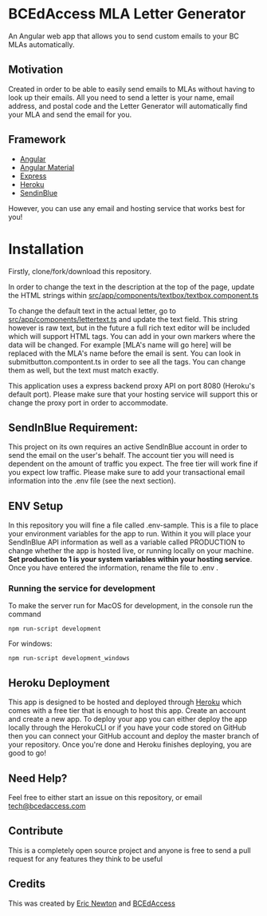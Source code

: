 # BCEdAccess MLA Letter Generator
An Angular web app that allows you to send custom emails to your BC MLAs automatically.

## Motivation
Created in order to be able to easily send emails to MLAs without having to look up their emails. All you need to send a letter is your name, email address, and postal code and the Letter Generator will automatically find your MLA and send the email for you.

## Framework

 - [Angular](https://angular.io/)
 - [Angular Material](https://material.angular.io/)
 - [Express](https://expressjs.com/)
 - [Heroku](https://www.heroku.com/)
 - [SendinBlue](https://www.sendinblue.com/)
 
 
 However, you can use any email and hosting service that works best for you!
 

# Installation

Firstly, clone/fork/download this repository.

In order to change the text in the description at the top of the page, update the HTML strings within [src/app/components/textbox/textbox.component.ts](https://github.com/e-newton/MLA-Letter-Generator/blob/master/src/app/components/textbox/textbox.component.ts)

To change the default text in the actual letter, go to [src/app/components/lettertext.ts](https://github.com/e-newton/MLA-Letter-Generator/blob/master/src/app/components/lettertext.ts) and update the text field. This string however is raw text, but in the future a full rich text editor will be included which will support HTML tags. You can add in your own markers where the data will be changed.  For example [MLA\'s name will go here] will be replaced with the MLA's name  before the email is sent. You can look in submitbutton.compontent.ts in order to see all the tags.  You can change them as well, but the text must match exactly.

This application uses a express backend proxy API on port 8080 (Heroku's default port). Please make sure that your hosting service will support this or change the proxy port in order to accommodate. 

## SendInBlue Requirement:
This project on its own requires an active SendInBlue account in order to send the email on the user's behalf. The account tier you will need is dependent on the amount of traffic you expect. The free tier will work fine if you expect low traffic. Please make sure to add your transactional email information into the .env file (see the next section).

## ENV Setup
In this repository you will fine a file called .env-sample. This is a file to place your environment variables for the app to run. Within it you will place your SendInBlue API information as well as a variable called PRODUCTION to change whether the app is hosted live, or running locally on your machine. **Set production to 1 is your system variables within your hosting service**. Once you have entered the information, rename the file to .env .

### Running the service for development
To make the server run for MacOS for development, in the console run the command

    npm run-script development
For windows:

    npm run-script development_windows

## Heroku Deployment
This app is designed to be hosted and deployed through [Heroku](https://www.heroku.com/) which comes with a free tier that is enough to host this app. Create an account and create a new app. To deploy your app you can either deploy the app locally through the HerokuCLI or if you have your code stored on GitHub then you can connect your GitHub account and deploy the master branch of your repository. Once you're done and Heroku finishes deploying, you are good to go!


## Need Help?
Feel free to either start an issue on this repository, or email tech@bcedaccess.com

## Contribute
This is a completely open source project and anyone is free to send a pull request for any features they think to be useful

## Credits
This was created by [Eric Newton](https://github.com/e-newton/) and [BCEdAccess](https://bcedaccess.com/)
